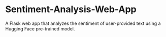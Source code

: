 # Sentiment-Analysis-Web-App
A Flask web app that analyzes the sentiment of user-provided text using a Hugging Face pre-trained model.
